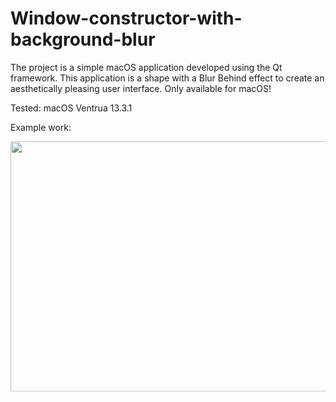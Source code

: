 # Window-constructor-with-background-blur

The project is a simple macOS application developed using the Qt framework.
This application is a shape with a Blur Behind effect to create an aesthetically pleasing user interface. Only available for macOS!

Tested: macOS Ventrua 13.3.1

Example work:
<p align="center">
  <img src="[https://github.com/MikeostCorp/Gradify/blob/main/src/img/iconSets/icon_512x512%402x.pn](https://github.com/AndriyPetrovic/Window-constructor-with-background-blur/blob/main/photoExamples.png" width="700" height="400">
</p>
